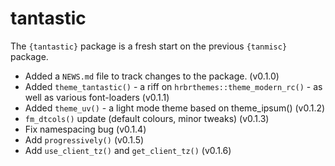 # tantastic

The `{tantastic}` package is a fresh start on the previous `{tanmisc}` package.

- Added a `NEWS.md` file to track changes to the package. (v0.1.0)
- Added `theme_tantastic()` - a riff on `hrbrthemes::theme_modern_rc()` - as well as various font-loaders (v0.1.1)
- Added `theme_uv()` - a light mode theme based on theme_ipsum() (v0.1.2)
- `fm_dtcols()` update (default colours, minor tweaks) (v0.1.3)
- Fix namespacing bug (v0.1.4)
- Add `progressively()` (v0.1.5)
- Add `use_client_tz()` and `get_client_tz()`  (v0.1.6)
